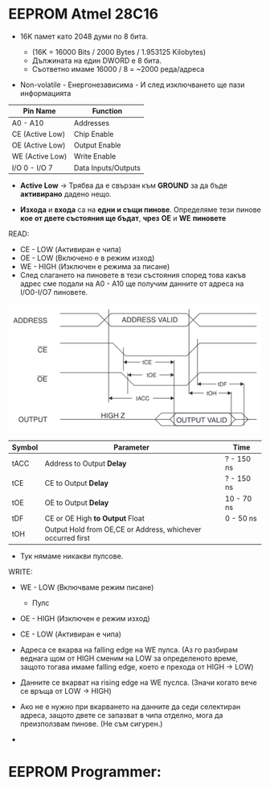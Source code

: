 # EEPROM Atmel 28C16

- 16K памет като 2048 думи по 8 бита. 
  - (16K = 16000 Bits / 2000 Bytes /  1.953125 Kilobytes) 
  - Дължината на един DWORD е 8 бита.
  - Съответно имаме 16000 / 8 = ~2000 реда/адреса

- Non-volatile - Енергонезависима - И след изключването ще пази информацията



| Pin Name        | Function            |
| --------------- | ------------------- |
| A0 - A10        | Addresses           |
| CE (Active Low) | Chip Enable         |
| OE (Active Low) | Output Enable       |
| WE (Active Low) | Write Enable        |
| I/O 0 - I/O 7   | Data Inputs/Outputs |

- **Active Low** -> Трябва да е свързан към **GROUND** за да бъде **активирано** дадено нещо.

- **Изхода** и **входа** са на **едни и същи пинове**. Определяме тези пинове **кое от двете състояния ще бъдат**, **чрез** **OE** и **WE** **пиновете**

READ:

- CE - LOW (Активиран е чипа)
- OE - LOW (Включено е в режим изход)
- WE - HIGH (Изключен е режима за писане)
- След слагането на пиновете в тези състояния според това какъв адрес сме подали на A0 - A10 ще получим данните от адреса на I/O0-I/O7 пиновете.

![image-20220710202208300](.\Pictures\image-20220710202208300.png)

| Symbol | Parameter                                                   | Time       |
| ------ | ----------------------------------------------------------- | ---------- |
| tACC   | Address to Output **Delay**                                 | ? - 150 ns |
| tCE    | CE to Output **Delay**                                      | ? - 150 ns |
| tOE    | OE to Output **Delay**                                      | 10 - 70 ns |
| tDF    | CE or OE High **to Output** Float                           | 0 - 50 ns  |
| tOH    | Output Hold from OE,CE or Address, whichever occurred first |            |

- Тук нямаме никакви пулсове.



WRITE:

- WE - LOW (Включваме режим писане) 
  - Пулс
- OE - HIGH (Изключен е режим изход)
- CE - LOW (Активиран е чипа)

- Адреса се вкарва на falling edge на WE пулса. (Аз го разбирам веднага щом от HIGH сменим на LOW за определеното време, защото тогава имаме falling edge, което е прехода от HIGH -> LOW)
- Данните се вкарват на rising edge на WE пуслса. (Значи когато вече се връща от LOW -> HIGH)

- Ако не е нужно при вкарването на данните да седи селектиран адреса, защото двете се запазват в чипа отделно, мога да преизползвам пинове. (Не съм сигурен.)
- 





# EEPROM Programmer:



